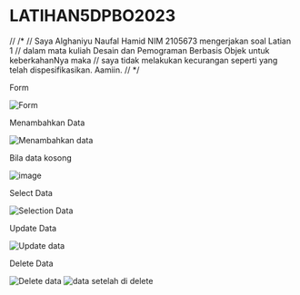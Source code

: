 # LATIHAN5DPBO2023

// /* // Saya Alghaniyu Naufal Hamid NIM 2105673 mengerjakan soal Latian 1 // dalam mata kuliah Desain dan Pemograman Berbasis Objek untuk keberkahanNya maka // saya tidak melakukan kecurangan seperti yang telah dispesifikasikan. Aamiin. // */

Form

![Form](https://user-images.githubusercontent.com/95957498/227997336-eed7950c-5a2d-4646-b765-ec7a1db13ae7.jpg)


Menambahkan Data

![Menambahkan data](https://user-images.githubusercontent.com/95957498/227997413-ce79411f-63c7-42aa-99ac-7a2fc85cbc03.jpg)


Bila data kosong

![image](https://user-images.githubusercontent.com/95957498/228000808-503385e4-5bf6-4de4-8f35-5d985ec447ed.png)


Select Data

![Selection Data](https://user-images.githubusercontent.com/95957498/227997505-106997a4-2302-47e1-b1b4-46c1bb3698a5.jpg)


Update Data

![Update data](https://user-images.githubusercontent.com/95957498/227997569-3230cb73-3d6a-460d-8c8c-c20aa3fa0b81.jpg)


Delete Data

![Delete data](https://user-images.githubusercontent.com/95957498/227997633-73302a54-71c4-4d47-b203-0ebdfb14cb8a.jpg)
![data setelah di delete](https://user-images.githubusercontent.com/95957498/227997657-6da8b59a-716e-43b7-b4b4-0657c0d6c997.jpg)
